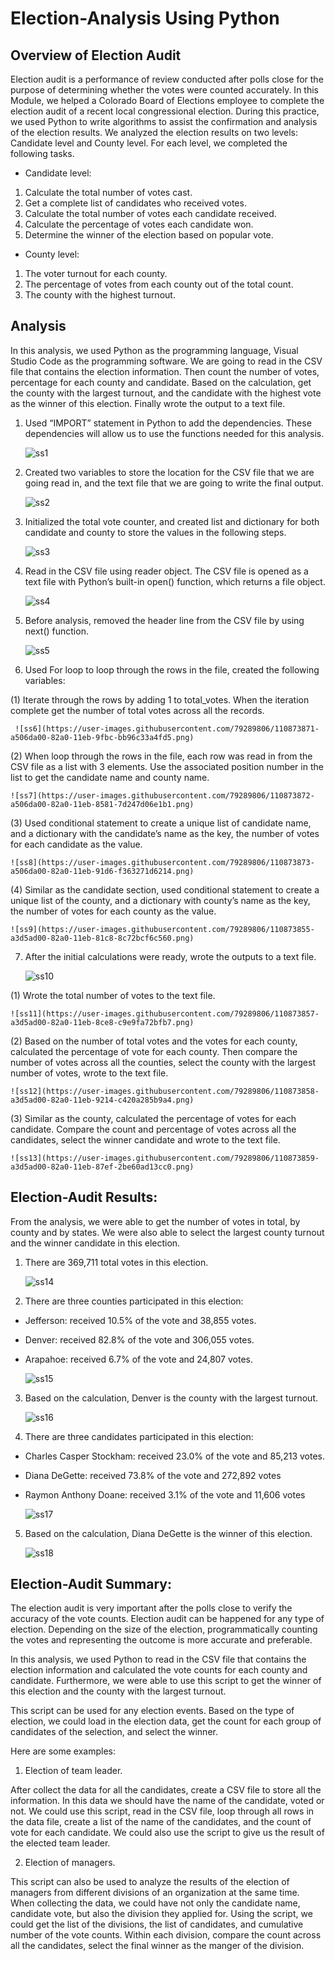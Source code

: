 # Election-Analysis Using Python

## Overview of Election Audit

Election audit is a performance of review conducted after polls close for the purpose of determining whether the votes were counted accurately. In this Module, we helped a Colorado Board of Elections employee to complete the election audit of a recent local congressional election. During this practice, we used Python to write algorithms to assist the confirmation and analysis of the election results. We analyzed the election results on two levels: Candidate level and County level. For each level, we completed the following tasks.

-	Candidate level:

1.	Calculate the total number of votes cast.
2.	Get a complete list of candidates who received votes.
3.	Calculate the total number of votes each candidate received.
4.	Calculate the percentage of votes each candidate won.
5.	Determine the winner of the election based on popular vote.

-	County level:

1.	The voter turnout for each county.
2.	The percentage of votes from each county out of the total count.
3.	The county with the highest turnout.

## Analysis

In this analysis, we used Python as the programming language, Visual Studio Code as the programming software. We are going to read in the CSV file that contains the election information. Then count the number of votes, percentage for each county and candidate. Based on the calculation, get the county with the largest turnout, and the candidate with the highest vote as the winner of this election. Finally wrote the output to a text file. 

1.	Used “IMPORT” statement in Python to add the dependencies. These dependencies will allow us to use the functions needed for this analysis.

    ![ss1](https://user-images.githubusercontent.com/79289806/110873865-a46e4380-82a0-11eb-900f-2d9b701213dc.png) 

2.	Created two variables to store the location for the CSV file that we are going read in, and the text file that we are going to write the final output.

    ![ss2](https://user-images.githubusercontent.com/79289806/110873866-a46e4380-82a0-11eb-9206-177ca721ff70.png)

3.	Initialized the total vote counter, and created list and dictionary for both candidate and county to store the values in the following steps. 

    ![ss3](https://user-images.githubusercontent.com/79289806/110873867-a46e4380-82a0-11eb-92ed-a19d2c28bdba.png)

4.	Read in the CSV file using reader object. The CSV file is opened as a text file with Python’s built-in open() function, which returns a file object. 

    ![ss4](https://user-images.githubusercontent.com/79289806/110873868-a46e4380-82a0-11eb-83d4-04d23be2add3.png)

5.	Before analysis, removed the header line from the CSV file by using next() function.

    ![ss5](https://user-images.githubusercontent.com/79289806/110873869-a506da00-82a0-11eb-88a8-0cb74b5f5888.png)

6.	Used For loop to loop through the rows in the file, created the following variables:

   (1)	Iterate through the rows by adding 1 to total_votes. When the iteration complete get the number of total votes across all the records. 

     ![ss6](https://user-images.githubusercontent.com/79289806/110873871-a506da00-82a0-11eb-9fbc-bb96c33a4fd5.png)

   (2)	When loop through the rows in the file, each row was read in from the CSV file as a list with 3 elements. Use the associated position number in the list to get the candidate name and county name. 

    ![ss7](https://user-images.githubusercontent.com/79289806/110873872-a506da00-82a0-11eb-8581-7d247d06e1b1.png)

   (3)	Used conditional statement to create a unique list of candidate name, and a dictionary with the candidate’s name as the key, the number of votes for each candidate as the value. 

    ![ss8](https://user-images.githubusercontent.com/79289806/110873873-a506da00-82a0-11eb-91d6-f363271d6214.png)


   (4)	Similar as the candidate section, used conditional statement to create a unique list of the county, and a dictionary with county’s name as the key, the number of votes for each county as the value.

    ![ss9](https://user-images.githubusercontent.com/79289806/110873855-a3d5ad00-82a0-11eb-81c8-8c72bcf6c560.png)

7.	After the initial calculations were ready, wrote the outputs to a text file. 

    ![ss10](https://user-images.githubusercontent.com/79289806/110873856-a3d5ad00-82a0-11eb-99b8-64657426e6a9.png)

   (1)	Wrote the total number of votes to the text file.

    ![ss11](https://user-images.githubusercontent.com/79289806/110873857-a3d5ad00-82a0-11eb-8ce8-c9e9fa72bfb7.png)

   (2)	Based on the number of total votes and the votes for each county, calculated the percentage of vote for each county. Then compare the number of votes across all the counties, select the county with the largest number of votes, wrote to the text file.

    ![ss12](https://user-images.githubusercontent.com/79289806/110873858-a3d5ad00-82a0-11eb-9214-c420a285b9a4.png)


   (3)	Similar as the county, calculated the percentage of votes for each candidate. Compare the count and percentage of votes across all the candidates, select the winner candidate and wrote to the text file.

    ![ss13](https://user-images.githubusercontent.com/79289806/110873859-a3d5ad00-82a0-11eb-87ef-2be60ad13cc0.png)


## Election-Audit Results:

From the analysis, we were able to get the number of votes in total, by county and by states. We were also able to select the largest county turnout and the winner candidate in this election. 

1.	There are 369,711 total votes in this election.

    ![ss14](https://user-images.githubusercontent.com/79289806/110873860-a3d5ad00-82a0-11eb-9294-d67594b07f39.png)

2.	There are three counties participated in this election: 

-	Jefferson: received 10.5% of the vote and 38,855 votes.
-	Denver: received 82.8% of the vote and 306,055 votes.
-	Arapahoe: received 6.7% of the vote and 24,807 votes.
 
    ![ss15](https://user-images.githubusercontent.com/79289806/110873861-a46e4380-82a0-11eb-93b3-81fa15464d43.png)
    
3.	Based on the calculation, Denver is the county with the largest 
turnout.

    ![ss16](https://user-images.githubusercontent.com/79289806/110873862-a46e4380-82a0-11eb-80f9-c1f539ac12b3.png)

4.	There are three candidates participated in this election:

-	Charles Casper Stockham: received 23.0% of the vote and 85,213 votes.
-	Diana DeGette: received 73.8% of the vote and 272,892 votes
-	Raymon Anthony Doane: received 3.1% of the vote and 11,606 votes

    ![ss17](https://user-images.githubusercontent.com/79289806/110873863-a46e4380-82a0-11eb-9762-1df332c19595.png)

5.	Based on the calculation, Diana DeGette is the winner of this election.

    ![ss18](https://user-images.githubusercontent.com/79289806/110873864-a46e4380-82a0-11eb-8484-7044b33e15b7.png)

## Election-Audit Summary:

The election audit is very important after the polls close to verify the accuracy of the vote counts. Election audit can be happened for any type of election. Depending on the size of the election, programmatically counting the votes and representing the outcome is more accurate and preferable. 

In this analysis, we used Python to read in the CSV file that contains the election information and calculated the vote counts for each county and candidate. Furthermore, we were able to use this script to get the winner of this election and the county with the largest turnout. 

This script can be used for any election events. Based on the type of election, we could load in the election data, get the count for each group of candidates of the selection, and select the winner.

Here are some examples:

1.	Election of team leader.

After collect the data for all the candidates, create a CSV file to store all the information. In this data we should have the name of the candidate, voted or not. We could use this script, read in the CSV file, loop through all rows in the data file, create a list of the name of the candidates, and the count of vote for each candidate. We could also use the script to give us the result of the elected team leader.

2.	Election of managers.

This script can also be used to analyze the results of the election of managers from different divisions of an organization at the same time. When collecting the data, we could have not only the candidate name, candidate vote, but also the division they applied for. Using the script, we could get the list of the divisions, the list of candidates, and cumulative number of the vote counts. Within each division, compare the count across all the candidates, select the final winner as the manger of the division. 

 


